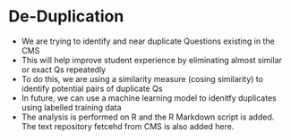 # De-Duplication

- We are trying to identify and near duplicate Questions existing in the CMS
- This will help improve student experience by eliminating almost similar or exact Qs repeatedly
- To do this, we are using a similarity measure (cosing similarity) to identify potential pairs of duplicate Qs
- In future, we can use a machine learning model to idenitfy duplicates using labelled training data
- The analysis is performed on R and the R Markdown script is added. The text repository fetcehd from CMS is also added here.
